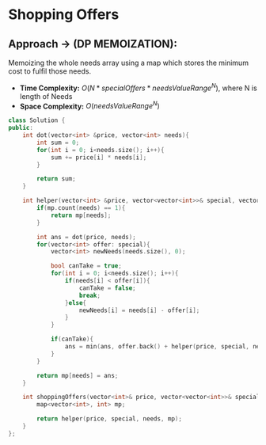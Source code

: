 # Shopping Offers

## Approach -> (DP MEMOIZATION):
Memoizing the whole needs array using a map which stores the minimum cost to fulfil those needs.

- **Time Complexity:** $O(N * specialOffers * needsValueRange^N)$, where N is length of Needs
- **Space Complexity:** $O(needsValueRange^N)$
  

```cpp
class Solution {
public:
    int dot(vector<int> &price, vector<int> needs){
        int sum = 0;
        for(int i = 0; i<needs.size(); i++){
            sum += price[i] * needs[i];
        }

        return sum;
    }

    int helper(vector<int> &price, vector<vector<int>>& special, vector<int> needs, map<vector<int>, int> &mp){
        if(mp.count(needs) == 1){
            return mp[needs];
        }

        int ans = dot(price, needs);
        for(vector<int> offer: special){
            vector<int> newNeeds(needs.size(), 0);

            bool canTake = true;
            for(int i = 0; i<needs.size(); i++){
                if(needs[i] < offer[i]){
                    canTake = false;
                    break;
                }else{
                    newNeeds[i] = needs[i] - offer[i];
                }
            }

            if(canTake){
                ans = min(ans, offer.back() + helper(price, special, newNeeds, mp));
            }
        }

        return mp[needs] = ans;
    }

    int shoppingOffers(vector<int>& price, vector<vector<int>>& special, vector<int>& needs) {
        map<vector<int>, int> mp;

        return helper(price, special, needs, mp);
    }
};
```